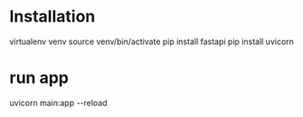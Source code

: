 # Installation
virtualenv venv
source venv/bin/activate
pip install fastapi
pip install uvicorn

# run app
uvicorn main:app --reload

